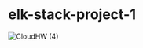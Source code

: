 # elk-stack-project-1
![CloudHW (4)](https://user-images.githubusercontent.com/36925297/162855142-ad7c9273-72f6-4c62-ab0b-00576afb19bb.jpg)
